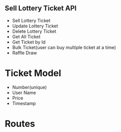 ## Sell Lottery Ticket API ##

- Sell Lottery Ticket
- Update Lottery Ticket
- Delete Lottery Ticket
- Get All Ticket
- Get Ticket by Id
- Bulk Ticket(user can buy multiple ticket at a time)
- Raffle Draw


# Ticket Model #
 - Number(unique)
 - User Name
 - Price
 - Timestamp
 
 # Routes #
 